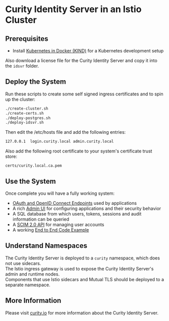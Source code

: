 # Curity Identity Server in an Istio Cluster

## Prerequisites

- Install [Kubernetes in Docker (KIND)](https://kind.sigs.k8s.io/docs/user/quick-start/) for a Kubernetes development setup

Also download a license file for the Curity Identity Server and copy it into the `idsvr` folder.

## Deploy the System

Run these scripts to create some self signed ingress certificates and to spin up the cluster:

```bash
./create-cluster.sh
./create-certs.sh
./deploy-postgres.sh
./deploy-idsvr.sh
```

Then edit the /etc/hosts file and add the following entries:

```bash
127.0.0.1  login.curity.local admin.curity.local
```

Also add the following root certificate to your system's certificate trust store:

```text
certs/curity.local.ca.pem
```

## Use the System

Once complete you will have a fully working system:

- [OAuth and OpenID Connect Endpoints](https://login.curity.local/oauth/v2/oauth-anonymous/.well-known/openid-configuration) used by applications
- A rich [Admin UI](https://admin.curity.local/admin) for configuring applications and their security behavior
- A SQL database from which users, tokens, sessions and audit information can be queried
- A [SCIM 2.0 API](https://login.curity.local/user-management/admin) for managing user accounts
- A working [End to End Code Example](https://login.curity.local/demo-client.html)

## Understand Namespaces

The Curity Identity Server is deployed to a `curity` namespace, which does not use sidecars.\
The Istio ingress gateway is used to expose the Curity Identity Server's admin and runtime nodes.\
Components that use Istio sidecars and Mutual TLS should be deployed to a separate namespace.

## More Information

Please visit [curity.io](https://curity.io/) for more information about the Curity Identity Server.
